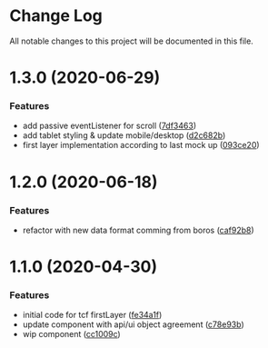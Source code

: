 # Change Log

All notable changes to this project will be documented in this file.

# 1.3.0 (2020-06-29)


### Features

* add passive eventListener for scroll ([7df3463](https://github.com/SUI-Components/schibsted-spain-components/commit/7df3463eb0721af1eb9d9668dbe29bbcd2b0c576))
* add tablet styling & update mobile/desktop ([d2c682b](https://github.com/SUI-Components/schibsted-spain-components/commit/d2c682ba635b72d816c35174eb8e85a169402f8a))
* first layer implementation according to last mock up ([093ce20](https://github.com/SUI-Components/schibsted-spain-components/commit/093ce2079b239d971d7381616ed56ede42bd7a47))



# 1.2.0 (2020-06-18)


### Features

* refactor with new data format comming from boros ([caf92b8](https://github.com/SUI-Components/schibsted-spain-components/commit/caf92b8270e9309475a708327ecd4071705373db))



# 1.1.0 (2020-04-30)


### Features

* initial code for tcf firstLayer ([fe34a1f](https://github.com/SUI-Components/schibsted-spain-components/commit/fe34a1f2e4e59e981a51c1541d641c9d0ffd81e4))
* update component with api/ui object agreement ([c78e93b](https://github.com/SUI-Components/schibsted-spain-components/commit/c78e93b8bfd0475a319b4826da521da6f90c99b7))
* wip component ([cc1009c](https://github.com/SUI-Components/schibsted-spain-components/commit/cc1009cdd0e94382eb380334f4c7ced77ac60cf3))



